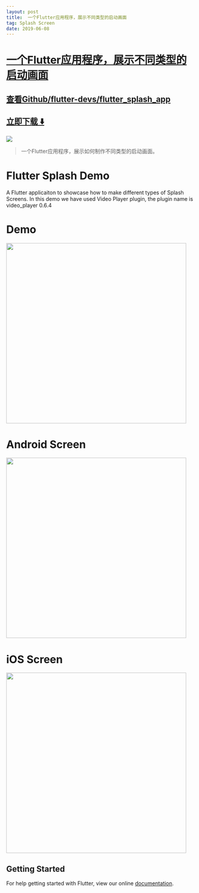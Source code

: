 ```yaml
---
layout: post
title:  一个Flutter应用程序，展示不同类型的启动画面
tag: Splash Screen
date: 2019-06-08
---
```


# [一个Flutter应用程序，展示不同类型的启动画面 ](http://github.com/flutter-devs/flutter_splash_app) 



## [查看Github/flutter-devs/flutter_splash_app](http://github.com/flutter-devs/flutter_splash_app)
## [立即下载 ️⬇️ ](https://codeload.github.com/flutter-devs/flutter_splash_app/zip/master) 


 
![](https://flutterawesome.com/content/images/2018/12/Flutter-Splash-Demo.jpg)
 
>
> 一个Flutter应用程序，展示如何制作不同类型的启动画面。
>

 
# Flutter Splash Demo

A Flutter applicaiton to showcase how to make different types of Splash Screens. In this demo we have used Video Player plugin, the plugin name is video_player 0.6.4

# Demo
<img height="480px" src="https://github.com/Aeologic/flutter_splash_app/blob/master/screens/flutter_splash_demo.gif"/>



# Android Screen
<img height="480px" src="https://github.com/Aeologic/flutter_splash_app/blob/master/screens/Android1.jpg"/>


# iOS Screen
<img height="480px" src="https://github.com/Aeologic/flutter_splash_app/blob/master/screens/iPhone1.jpg"/>


## Getting Started

For help getting started with Flutter, view our online
[documentation](https://flutter.io/).

